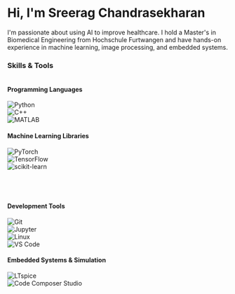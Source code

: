 # Hi, I'm Sreerag Chandrasekharan  
I'm passionate about using AI to improve healthcare. I hold a Master's in Biomedical Engineering from Hochschule Furtwangen and have hands-on experience in machine learning, image processing, and embedded systems.

### Skills & Tools

<div style="display: flex; flex-wrap: wrap; gap: 40px;">

<div style="flex: 1; min-width: 250px;">

#### Programming Languages  
![Python](https://img.shields.io/badge/Python-3776AB?style=flat-square&logo=python&logoColor=white)  
![C++](https://img.shields.io/badge/C++-00599C?style=flat-square&logo=c%2B%2B&logoColor=white)  
![MATLAB](https://img.shields.io/badge/MATLAB-0076A8?style=flat-square&logo=Mathworks&logoColor=white)  

#### Machine Learning Libraries  
![PyTorch](https://img.shields.io/badge/PyTorch-EE4C2C?style=flat-square&logo=pytorch&logoColor=white)  
![TensorFlow](https://img.shields.io/badge/TensorFlow-FF6F00?style=flat-square&logo=tensorflow&logoColor=white)  
![scikit-learn](https://img.shields.io/badge/scikit--learn-F7931E?style=flat-square&logo=scikit-learn&logoColor=white)  

</div>

<div style="flex: 1; min-width: 250px;">

#### Development Tools  
![Git](https://img.shields.io/badge/Git-F05032?style=flat-square&logo=git&logoColor=white)  
![Jupyter](https://img.shields.io/badge/Jupyter-F37626?style=flat-square&logo=jupyter&logoColor=white)  
![Linux](https://img.shields.io/badge/Linux-FCC624?style=flat-square&logo=linux&logoColor=black)  
![VS Code](https://img.shields.io/badge/VS_Code-007ACC?style=flat-square&logo=visual-studio-code&logoColor=white)  

#### Embedded Systems & Simulation  
![LTspice](https://img.shields.io/badge/LTspice-008080?style=flat-square&logoColor=white)  
![Code Composer Studio](https://img.shields.io/badge/Code_Composer_Studio-000000?style=flat-square&logo=Texas-Instruments&logoColor=white)  

</div>

</div>
